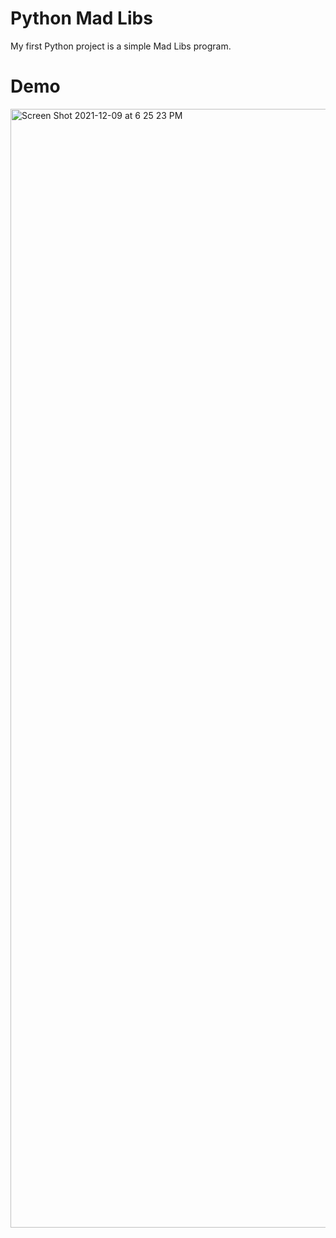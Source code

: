 # Python Mad Libs

My first Python project is a simple Mad Libs program.

# Demo

<a src="https://watch.screencastify.com/v/LlNGQ9KYp3r7q6g6UeYt"><img width="1790" alt="Screen Shot 2021-12-09 at 6 25 23 PM" src="https://user-images.githubusercontent.com/52815609/145491741-6df4b4fa-3126-4fa9-8cc8-02e435e82c10.png"></a>
